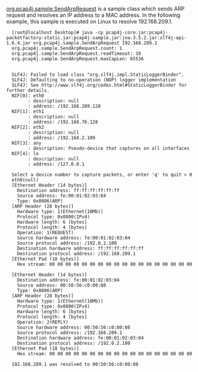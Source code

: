 [org.pcap4j.sample.SendArpRequest](https://github.com/kaitoy/pcap4j/tree/master/src/main/java/org/pcap4j/sample/SendArpRequest.java) is
a sample class which sends ARP request and resolves an IP address to a MAC address.
In the following example, this sample is executed on Linux to resolve 192.168.209.1.


      [root@localhost Desktop]# java -cp pcap4j-core.jar:pcap4j-packetfactory-static.jar:pcap4j-sample.jar:jna-3.5.2.jar:slf4j-api-1.6.4.jar org.pcap4j.sample.SendArpRequest 192.168.209.1
      org.pcap4j.sample.SendArpRequest.count: 1
      org.pcap4j.sample.SendArpRequest.readTimeout: 10
      org.pcap4j.sample.SendArpRequest.maxCapLen: 65536


      SLF4J: Failed to load class "org.slf4j.impl.StaticLoggerBinder".
      SLF4J: Defaulting to no-operation (NOP) logger implementation
      SLF4J: See http://www.slf4j.org/codes.html#StaticLoggerBinder for further details.
      NIF[0]: eth0
            : description: null
            : address: /192.168.209.128
      NIF[1]: eth1
            : description: null
            : address: /192.168.76.128
      NIF[2]: eth2
            : description: null
            : address: /192.168.2.109
      NIF[3]: any
            : description: Pseudo-device that captures on all interfaces
      NIF[4]: lo
            : description: null
            : address: /127.0.0.1

      Select a device number to capture packets, or enter 'q' to quit > 0
      eth0(null)
      [Ethernet Header (14 bytes)]
        Destination address: ff:ff:ff:ff:ff:ff
        Source address: fe:00:01:02:03:04
        Type: 0x0806(ARP)
      [ARP Header (28 bytes)]
        Hardware type: 1(Ethernet(10Mb))
        Protocol type: 0x0800(IPv4)
        Hardware length: 6 [bytes]
        Protocol length: 4 [bytes]
        Operation: 1(REQUEST)
        Source hardware address: fe:00:01:02:03:04
        Source protocol address: /192.0.2.100
        Destination hardware address: ff:ff:ff:ff:ff:ff
        Destination protocol address: /192.168.209.1
      [Ethernet Pad (18 bytes)]
        Hex stream: 00 00 00 00 00 00 00 00 00 00 00 00 00 00 00 00 00 00

      [Ethernet Header (14 bytes)]
        Destination address: fe:00:01:02:03:04
        Source address: 00:50:56:c0:00:08
        Type: 0x0806(ARP)
      [ARP Header (28 bytes)]
        Hardware type: 1(Ethernet(10Mb))
        Protocol type: 0x0800(IPv4)
        Hardware length: 6 [bytes]
        Protocol length: 4 [bytes]
        Operation: 2(REPLY)
        Source hardware address: 00:50:56:c0:00:08
        Source protocol address: /192.168.209.1
        Destination hardware address: fe:00:01:02:03:04
        Destination protocol address: /192.0.2.100
      [Ethernet Pad (18 bytes)]
        Hex stream: 00 00 00 00 00 00 00 00 00 00 00 00 00 00 00 00 00 00

      192.168.209.1 was resolved to 00:50:56:c0:00:08
